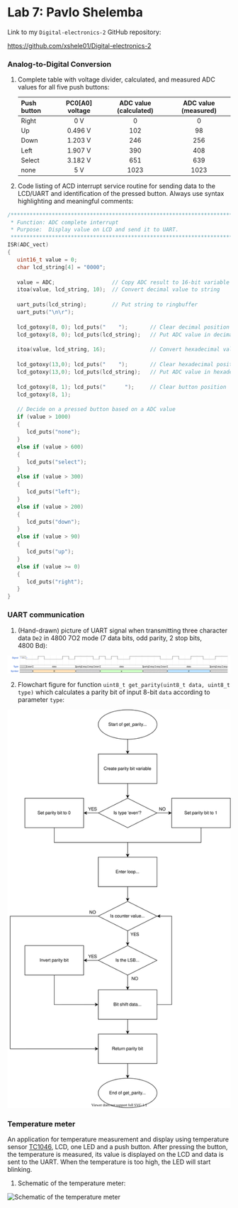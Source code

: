 # Lab 7: Pavlo Shelemba

Link to my `Digital-electronics-2` GitHub repository:

https://github.com/xshele01/Digital-electronics-2

### Analog-to-Digital Conversion

1. Complete table with voltage divider, calculated, and measured ADC values for all five push buttons:

   | **Push button** | **PC0[A0] voltage** | **ADC value (calculated)** | **ADC value (measured)** |
   | :-- | :-: | :-: | :-: |
   | Right  | 0&nbsp;V | 0 | 0 |
   | Up     | 0.496&nbsp;V | 102 | 98 |
   | Down   | 1.203&nbsp;V | 246 | 256 |
   | Left   | 1.907&nbsp;V | 390 | 408 |
   | Select | 3.182&nbsp;V | 651 | 639 |
   | none   | 5&nbsp;V | 1023 | 1023 |

2. Code listing of ACD interrupt service routine for sending data to the LCD/UART and identification of the pressed button. Always use syntax highlighting and meaningful comments:

```c
/**********************************************************************
 * Function: ADC complete interrupt
 * Purpose:  Display value on LCD and send it to UART.
 **********************************************************************/
ISR(ADC_vect)
{
   uint16_t value = 0;
   char lcd_string[4] = "0000";

   value = ADC;                  // Copy ADC result to 16-bit variable
   itoa(value, lcd_string, 10);  // Convert decimal value to string

   uart_puts(lcd_string);        // Put string to ringbuffer
   uart_puts("\n\r");

   lcd_gotoxy(8, 0); lcd_puts("    ");       // Clear decimal position
   lcd_gotoxy(8, 0); lcd_puts(lcd_string);   // Put ADC value in decimal
   
   itoa(value, lcd_string, 16);              // Convert hexadecimal value to string
   
   lcd_gotoxy(13,0); lcd_puts("    ");       // Clear hexadecimal position
   lcd_gotoxy(13,0); lcd_puts(lcd_string);   // Put ADC value in hexadecimal
   
   lcd_gotoxy(8, 1); lcd_puts("      ");     // Clear button position
   lcd_gotoxy(8, 1); 
   
   // Decide on a pressed button based on a ADC value
   if (value > 1000)                             
   {
      lcd_puts("none");
   }
   else if (value > 600)
   {
      lcd_puts("select");
   }
   else if (value > 300)
   {
      lcd_puts("left");
   }
   else if (value > 200)
   {
      lcd_puts("down");
   }
   else if (value > 90)
   {
      lcd_puts("up");
   }
   else if (value >= 0)
   {
      lcd_puts("right");
   }
}
```

### UART communication

1. (Hand-drawn) picture of UART signal when transmitting three character data `De2` in 4800 7O2 mode (7 data bits, odd parity, 2 stop bits, 4800&nbsp;Bd):

![Picture of UART signal](Images/wavedrom.svg)

2. Flowchart figure for function `uint8_t get_parity(uint8_t data, uint8_t type)` which calculates a parity bit of input 8-bit `data` according to parameter `type`:

![Flowchart figure](Images/get_parity.svg)

### Temperature meter

An application for temperature measurement and display using temperature sensor [TC1046](http://ww1.microchip.com/downloads/en/DeviceDoc/21496C.pdf), LCD, one LED and a push button. 
After pressing the button, the temperature is measured, its value is displayed on the LCD and data is sent to the UART. When the temperature is too high, the LED will start blinking.

1. Schematic of the temperature meter:

![Schematic of the temperature meter]()
